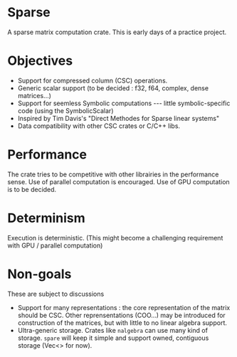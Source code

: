 # Sparse

A sparse matrix computation crate. This is early days of a practice project.

# Objectives

- Support for compressed column (CSC) operations.
- Generic scalar support (to be decided : f32, f64, complex, dense matrices...)
- Support for seemless Symbolic computations --- little symbolic-specific code (using the SymbolicScalar)
- Inspired by Tim Davis's "Direct Methodes for Sparse linear systems"
- Data compatibility with other CSC crates or C/C++ libs.

# Performance

The crate tries to be competitive with other librairies in the performance sense. Use of parallel computation is encouraged. Use of GPU computation is to be decided.

# Determinism

Execution is deterministic. (This might become a challenging requirement with GPU / parallel computation)

# Non-goals

These are subject to discussions

- Support for many representations : the core representation of the matrix should be CSC. Other reprensentations (COO...) may be introduced for construction of the matrices, but with little to no linear algebra support.
- Ultra-generic storage. Crates like `nalgebra` can use many kind of storage. `spare` will keep it simple and support owned, contiguous storage (Vec<> for now).

